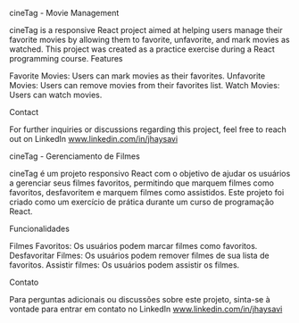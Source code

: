 cineTag - Movie Management 

cineTag is a responsive React project aimed at helping users manage their favorite movies by allowing them to favorite, unfavorite, and mark movies as watched. This project was created as a practice exercise during a React programming course.
Features

Favorite Movies: Users can mark movies as their favorites.
Unfavorite Movies: Users can remove movies from their favorites list.
Watch Movies: Users can watch movies.

Contact

For further inquiries or discussions regarding this project, feel free to reach out on LinkedIn www.linkedin.com/in/jhaysavi


cineTag - Gerenciamento de Filmes

cineTag é um projeto responsivo React com o objetivo de ajudar os usuários a gerenciar seus filmes favoritos, permitindo que marquem filmes como favoritos, desfavoritem e marquem filmes como assistidos. Este projeto foi criado como um exercício de prática durante um curso de programação React.


Funcionalidades

Filmes Favoritos: Os usuários podem marcar filmes como favoritos.
Desfavoritar Filmes: Os usuários podem remover filmes de sua lista de favoritos.
Assistir filmes: Os usuários podem assistir os filmes.

Contato

Para perguntas adicionais ou discussões sobre este projeto, sinta-se à vontade para entrar em contato no LinkedIn www.linkedin.com/in/jhaysavi